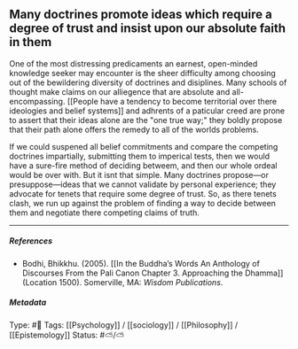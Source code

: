 ## Many doctrines promote ideas which require a degree of trust and insist upon our absolute faith in them  # 

One of the most distressing predicaments an earnest, open-minded knowledge seeker may encounter is the sheer difficulty among choosing out of the bewildering diversity of doctrines and disiplines. Many schools of thought make claims on our alliegence that are absolute and all-encompassing. [[People have a tendency to become territorial over there ideologies and belief systems]] and adhrents of a paticular creed are prone to assert that their ideas alone are the "one true way;" they boldly propose that their path alone offers the remedy to all of the worlds problems. 

If we could suspened all belief commitments and compare the competing doctrines impartially, submitting them to imperical tests, then we would have a sure-fire method of deciding betweem, and then our whole ordeal would be over with. But it isnt that simple. Many doctrines propose—or presuppose—ideas that we cannot validate by personal experience; they advocate for tenets that require some degree of trust. So, as there tenets clash, we run up against the problem of finding a way to decide between them and negotiate there competing claims of truth.

___

##### References

- Bodhi, Bhikkhu. (2005). [[In the Buddha’s Words An Anthology of Discourses From the Pali Canon Chapter 3. Approaching the Dhamma]] (Location 1500). Somerville, MA: _Wisdom Publications_.

##### Metadata

Type: #🔴 
Tags: [[Psychology]] / [[sociology]] / [[Philosophy]] / [[Epistemology]]
Status: #⛅️/⛅️ 